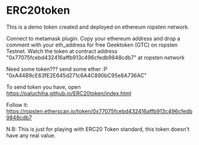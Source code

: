 # ERC20token
This is a demo token created and deployed on ethereum ropsten network.

Connect to metamask plugin. 
Copy your ethereum address and drop a comment with your eth_address for free Geektoken (GTC) on ropsten Testnet.
Watch the token at contract address "0x77075fcebd432416affb913c496cfedb9848cdb7" at ropsten network


Need some token??? send some ether :P "0xA44B9cE63fE2E645d271c6A4C890bC95e8A736AC"

To send token you have, open https://paluchiha.github.io/ERC20token/index.html



Follow it: https://ropsten.etherscan.io/token/0x77075fcebd432416affb913c496cfedb9848cdb7

N.B: This is just for playing with ERC20 Token standard, this token doesn't have any real value.
